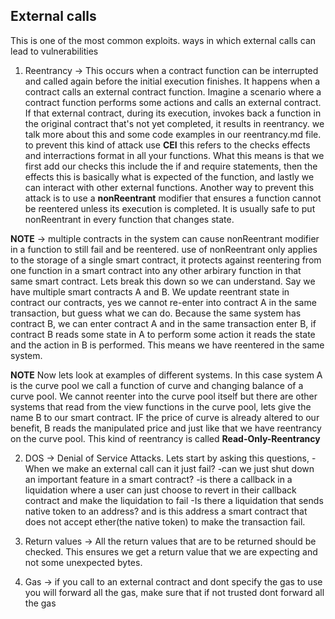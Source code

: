 ## External calls

This is one of the most common exploits. ways in which external calls can lead to vulnerabilities

1. Reentrancy -> This occurs when a contract function can be interrupted and called again before the initial execution finishes. It happens when a contract calls an external contract function. Imagine a scenario where a contract function performs some actions and calls an external contract. If that external contract, during its execution, invokes back a function in the original contract that's not yet completed, it results in reentrancy.  we talk more about this and some code examples in our reentrancy.md file. to prevent this kind of attack use **CEI** this refers to the checks effects and interractions format in all your functions. What this means is that we first add our checks this include the if and require statements, then the effects this is basically what is expected of the function, and lastly we can interact with other external functions. Another way to prevent this  attack is to use a **nonReentrant** modifier that ensures a function cannot be reentered unless its execution is completed. It is usually safe to put nonReentrant in every function that changes state.
   
**NOTE** -> multiple contracts in the system can cause nonReentrant modifier in a function to still fail and be reentered. use of nonReentrant only applies to the storage of a single smart contract, it protects against reentering from one function in a smart contract into any other arbirary function in that same smart contract. Lets break this down so we can understand. Say we have multiple smart contracts A and B. We update reentrant state in contract our contracts, yes we cannot re-enter into contract A in the same transaction, but guess what we can do. Because the same system has contract B, we can enter contract A and in the same transaction enter B, if contract B reads some state in A to perform some action it reads the state and the action in B is performed. This means we have reentered in the same system.

**NOTE** Now lets look at examples of different systems. In this case system A is the curve pool we call a function of curve and changing balance of a curve pool. We cannot reenter into the curve pool itself but there are other systems that read from the view functions in the curve pool, lets give the name B to our smart contract. IF the price of curve is already altered to our benefit, B reads the manipulated price and just like that we have reentrancy on the curve pool. This kind of reentrancy is called **Read-Only-Reentrancy**

2. DOS -> Denial of Service Attacks.
Lets start by asking this questions,
 -When we make an external call can it just fail? 
 -can we just shut down an important feature in a smart contract?
 -is there a callback in a liquidation where a user can just choose to revert in their callback contract and make the liquidation to fail
 -Is there a liquidation that sends native token to an address? and is this address a smart contract that does not accept ether(the native token) to make the transaction fail.

3. Return values -> All the return values that are to be returned should be checked. This ensures we get  a return value that we are expecting and not some unexpected bytes.
4. Gas -> if you call to an external contract and dont specify the gas to use you will forward all the gas, make sure that if not trusted dont forward all the gas
